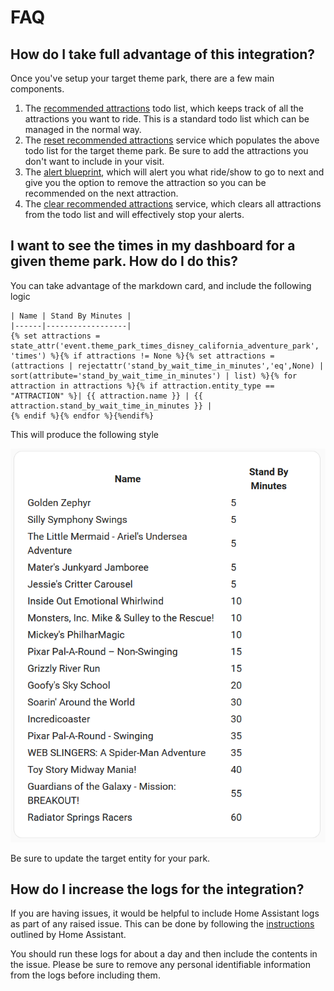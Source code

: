 # FAQ

## How do I take full advantage of this integration?

Once you've setup your target theme park, there are a few main components.

1. The [recommended attractions](./entities.md#recommended-attractions) todo list, which keeps track of all the attractions you want to ride. This is a standard todo list which can be managed in the normal way.
2. The [reset recommended attractions](./services.md#reset_remaining_attractions) service which populates the above todo list for the target theme park. Be sure to add the attractions you don't want to include in your visit.
3. The [alert blueprint](./blueprints.md#alert-when-recommended-attraction-or-show-updates), which will alert you what ride/show to go to next and give you the option to remove the attraction so you can be recommended on the next attraction.
4. The [clear recommended attractions](./services.md#clear_remaining_attractions) service, which clears all attractions from the todo list and will effectively stop your alerts.

## I want to see the times in my dashboard for a given theme park. How do I do this?

You can take advantage of the markdown card, and include the following logic

```
| Name | Stand By Minutes |
|------|------------------|
{% set attractions = state_attr('event.theme_park_times_disney_california_adventure_park', 'times') %}{% if attractions != None %}{% set attractions = (attractions | rejectattr('stand_by_wait_time_in_minutes','eq',None) |  sort(attribute='stand_by_wait_time_in_minutes') | list) %}{% for attraction in attractions %}{% if attraction.entity_type == "ATTRACTION" %}| {{ attraction.name }} | {{ attraction.stand_by_wait_time_in_minutes }} |
{% endif %}{% endfor %}{%endif%}
```

This will produce the following style

![Theme Park Times Markdown example](./assets/theme_park_times_markdown.png)

Be sure to update the target entity for your park.

## How do I increase the logs for the integration?

If you are having issues, it would be helpful to include Home Assistant logs as part of any raised issue. This can be done by following the [instructions](https://www.home-assistant.io/docs/configuration/troubleshooting/#enabling-debug-logging) outlined by Home Assistant.

You should run these logs for about a day and then include the contents in the issue. Please be sure to remove any personal identifiable information from the logs before including them.